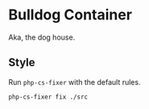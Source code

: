 # Bulldog Container

Aka, the dog house.

## Style

Run `php-cs-fixer` with the default rules.

```bash
php-cs-fixer fix ./src
```
